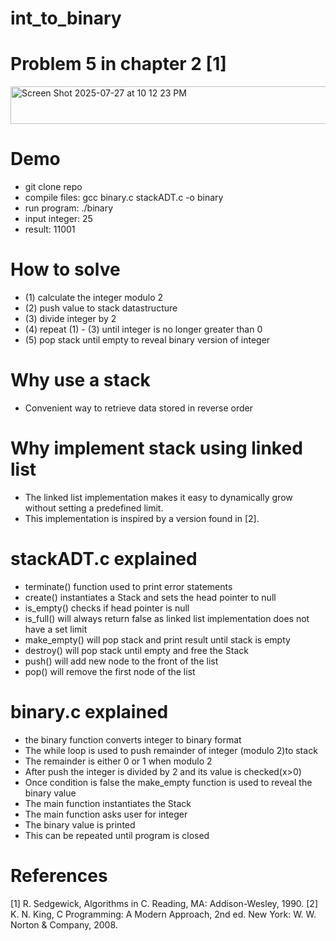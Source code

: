 # int_to_binary

<h1>Problem 5 in chapter 2 [1]</h1>

<img width="669" height="60" alt="Screen Shot 2025-07-27 at 10 12 23 PM" src="https://github.com/user-attachments/assets/b5fb0397-9a2e-49b6-9eda-1d8cb7b86d51" />

<h1>Demo</h1>

- git clone repo
- compile files: gcc binary.c stackADT.c -o binary
- run program: ./binary
- input integer: 25
- result: 11001

<h1>How to solve</h1>

 - (1) calculate the integer modulo 2 
 - (2) push value to stack datastructure
 - (3) divide integer by 2
 - (4) repeat (1) - (3) until integer is no longer greater than 0
 - (5) pop stack until empty to reveal binary version of integer

<h1>Why use a stack </h1>

- Convenient way to retrieve data stored in reverse order

<h1> Why implement stack using linked list</h1>

- The linked list implementation makes it easy to dynamically grow without setting a predefined limit.
- This implementation is inspired by a version found in [2].

<h1>stackADT.c explained</h1>

- terminate() function used to print error statements
- create() instantiates a Stack and sets the head pointer to null
- is_empty() checks if head pointer is null
- is_full() will always return false as linked list implementation does not have a set limit
- make_empty() will pop stack and print result until stack is empty
- destroy() will pop stack until empty and free the Stack
- push() will add new node to the front of the list
- pop() will remove the first node of the list

<h1>binary.c explained</h1>

- the binary function converts integer to binary format
- The while loop is used to push remainder of integer (modulo 2)to stack
- The remainder is either 0 or 1 when modulo 2
- After push the integer is divided by 2 and its value is checked(x>0)
- Once condition is false the make_empty function is used to reveal the binary value
- The main function instantiates the Stack
- The main function asks user for integer
- The binary value is printed
- This can be repeated until program is closed

<h1>References</h1>
[1] R. Sedgewick, Algorithms in C. Reading, MA: Addison-Wesley, 1990.
[2] K. N. King, C Programming: A Modern Approach, 2nd ed. New York: W. W. Norton & Company, 2008.
